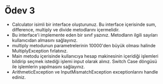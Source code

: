 # Ödev 3
- Calculator isimli bir interface oluşturunuz. Bu interface içerisinde sum, difference, multiply ve
divide metodlarını içermelidir.
- Bu interface'i implemente eden bir sınıf yazınız. Metodların ilgili sayıları kullanıcıdan almasını
sağlayınız.
- multiply metodunun parametrelerinin 10000'den büyük olması halinde MultiplyException fırlatınız.
- Main metodu içerisinde kullanıcıya hesap makinesinin içeridiği işlemleri bildirip seçmek istediği
işlemi input olarak alınız. Switch Case döngüsü ile işlemlerin yapılmasını sağlayınız.
- ArithmeticException ve InputMismatchException exceptionlarını handle ediniz.
